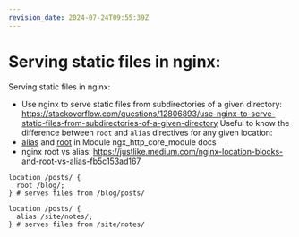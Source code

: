 ```yaml
---
revision_date: 2024-07-24T09:55:39Z
---
```

# Serving static files in nginx:
Serving static files in nginx:
* Use nginx to serve static files from subdirectories of a given directory: https://stackoverflow.com/questions/12806893/use-nginx-to-serve-static-files-from-subdirectories-of-a-given-directory
Useful to know the difference between `root` and `alias` directives for any given location:
* [alias](https://nginx.org/en/docs/http/ngx_http_core_module.html#alias) and [root](https://nginx.org/en/docs/http/ngx_http_core_module.html#root) in Module ngx_http_core_module docs
* nginx root vs alias: https://justlike.medium.com/nginx-location-blocks-and-root-vs-alias-fb5c153ad167
```nginx
location /posts/ {
  root /blog/;
} # serves files from /blog/posts/
```
```nginx
location /posts/ {
  alias /site/notes/;
} # serves files from /site/notes/
```